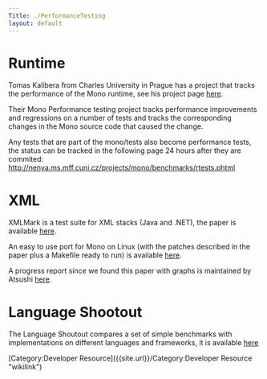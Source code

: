 ```yaml
---
Title: ./PerformanceTesting
layout: default
---
```


Runtime
=======

Tomas Kalibera from Charles University in Prague has a project that
tracks the performance of the Mono runtime, see his project page
[here](http://nenya.ms.mff.cuni.cz/projects/mono/index.phtml).

Their Mono Performance testing project tracks performance improvements
and regressions on a number of tests and tracks the corresponding
changes in the Mono source code that caused the change.

Any tests that are part of the mono/tests also become performance tests,
the status can be tracked in the following page 24 hours after they are
commited:
[<http://nenya.ms.mff.cuni.cz/projects/mono/benchmarks/rtests.phtml>](http://nenya.ms.mff.cuni.cz/projects/mono/benchmarks/rtests.phtml)

XML
===

XMLMark is a test suite for XML stacks (Java and .NET), the paper is
available [here](http://www.process64.com/articles/xmlmark1/).

An easy to use port for Mono on Linux (with the patches described in the
paper plus a Makefile ready to run) is available
[here](http://primates.ximian.com/~miguel/tmp/xmlmark1.1.tar.gz).

A progress report since we found this paper with graphs is maintained by
Atsushi [here](http://monkey.workarea.jp/mono/xml/XMLmark/).

Language Shootout
=================

The Language Shoutout compares a set of simple benchmarks with
implementations on different languages and frameworks, it is available
[here](http://shootout.alioth.debian.org/debian/csharp.php)

[Category:Developer Resource]({{site.url}}/Category:Developer Resource "wikilink")
